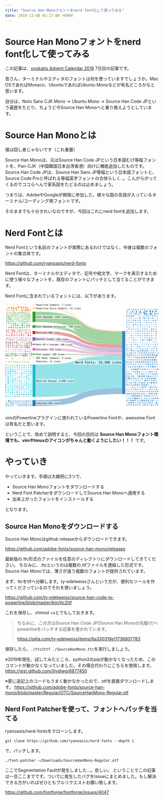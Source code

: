 ```yaml
---
title: "Source Han Monoフォントをnerd font化して使ってみる"
date: 2019-12-08 02:17:00 +0900
---
```


Source Han Monoフォントをnerd font化して使ってみる
===

この記事は、[onokatio Advent Calendar 2019](https://blog.katio.net/adventcalendar/2019/onokatio) 7日目の記事です。

皆さん、ターミナルやエディタのフォントは何を使っていますでしょうか。Mac OSであればMonaco、UbuntuであればUbuntu Monoなどが有名どころかなと思います。

自分は、Noto Sans CJK Mono -> Ubuntu Mono -> Source Han Code JPという遍歴をたどり、ちょうど今Source Han Monoへと乗り換えようとしています。

# Source Han Monoとは

僕は回し者じゃないです（これ重要）

Source Han Monoは、元はSource Han Code JPという日本語むけ等幅フォントを、Pan-CJK（中国韓国日本台湾香港）向けに機能追加したものです。  
Source Han Code JPは、Source Han Sans JP等幅という日本語フォントと、Source Code Proと呼ばれる等幅英字フォントの合体らしく‥。こんがらがってくるのでココらへんで家系図をたどるのは止めましょう。

つまりは、AdobeやGoogleが開発に参加した、様々な国の言語が入っているターミナル/コーディング用フォントです。

そのままでも十分きれいなのですが、今回はこれにnerd fontを追加します。

# Nerd Fontとは

Nerd Fontという名前のフォントが実際にあるわけではなく、中身は複数のフォントの集合体です。

https://github.com/ryanoasis/nerd-fonts

Nerd Fontは、ターミナルやエディタで、記号や絵文字、マークを表示するために使う様々なフォントを、既存のフォントにパッチとして当てることができます。

Nerd Fontに含まれているフォントには、以下があります。


![](https://raw.githubusercontent.com/ryanoasis/nerd-fonts/master/images/sankey-glyphs-combined-diagram.svg?sanitize=true)

vimのPowerlineプラグインに使われているPowerline Fontや、awesome Fontは有名だと思います。

ということで、改めて説明すると、今回の目的は **Source Han Monoフォント環境でも、vimやtmuxのアイコンがちゃんと動くようにしたい！！！** です。

# やっていき

やっていきます。手順は大雑把に3つで、

- Source Han Monoフォントをダウンロードする
- Nerd Font PatcherをダウンロードしてSource Han Monoへ適用する
- 出来上がったフォントをインストールする

となります。

## Source Han Monoをダウンロードする

Source Han Monoはgithub releaseからダウンロードできます。

https://github.com/adobe-fonts/source-han-mono/releases

最新版の.ttc形式のファイルを任意のディレクトリにダウンロードしてきてください。
ちなみに、.ttcというのは複数の.ttfファイルを連結した形式です。Source Han Monoでは、薄さが違う複数のフォントが提供されています。

まず、ttcをttfへ分解します。ty-edelweissさんという方が、便利なツールを作ってくださっているのでそれを使いましょう。

https://github.com/ty-edelweiss/source-han-code-jp-powerline/blob/master/bin/ttc2ttf

これを保存し、chmod +xとでもしておきます。

>ちなみに、この方はSource Han Code JP(Source Han Monoの先駆け)へpowerlineをパッチする記事を書かれています。
>
>https://qiita.com/ty-edelweiss/items/6a330319e11736807783

保存したら、`./ttc2ttf ./SourceHanMono.ttc`を実行しましょう。

※2019年現在、試してみたところ、python2のpipが動かなくなったため、このコマンドが動かなくなっていました。その場合代わりにこちらを使用します。 https://gist.github.com/lilydjwg/8877450

※更に追記上のコードもうまく動かなかったので、otfを直接ダウンロードします。 https://github.com/adobe-fonts/source-han-mono/blob/master/Regular/OTC/SourceHanMono-Regular.otf

## Nerd Font Patcherを使って、フォントへパッチを当てる

ryanoasis/nerd-fontsをクローンします。

```shell
git clone https://github.com/ryanoasis/nerd-fonts --depth 1
```

で、パッチします。

```shell
./font-patcher ~/Downloads/SourceHanMono-Regular.otf
```

ここでSegmentation Faultが発生しました…。悲しい。
ということでこの記事は一旦ここまでです。ついでに発生したバグをIssueにまとめました。もし解決できる方がいればぜひともプルリクエストお願い致します。

https://github.com/fontforge/fontforge/issues/4047
